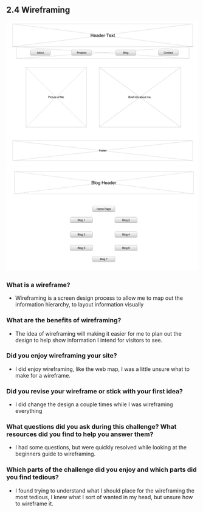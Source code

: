 ## 2.4 Wireframing

![Wireframe index](/week-2/imgs/wireframe-index.png "Wireframe index")
![Wireframe Blog Index](/week-2/imgs/wireframe-blog-index.png "Wireframe blog index")

### What is a wireframe?
* Wireframing is a screen design process to allow me to map out the information hierarchy, to layout information visually

### What are the benefits of wireframing?
* The idea of wireframing will making it easier for me to plan out the design to help show information I intend for visitors to see.

### Did you enjoy wireframing your site?
* I did enjoy wireframing, like the web map, I was a little unsure what to make for a wireframe.

### Did you revise your wireframe or stick with your first idea?
* I did change the design a couple times while I was wireframing everything

### What questions did you ask during this challenge? What resources did you find to help you answer them?
* I had some questions, but were quickly resolved while looking at the beginners guide to wireframing.

### Which parts of the challenge did you enjoy and which parts did you find tedious?
* I found trying to understand what I should place for the wireframing the most tedious, I knew what I sort of wanted in my head, but unsure how to wireframe it.